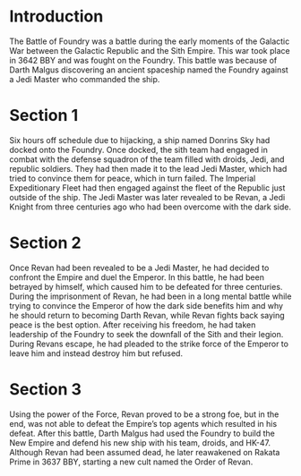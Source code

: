 # Introduction

The Battle of Foundry was a battle during the early moments of the Galactic War between the Galactic Republic and the Sith Empire.
This war took place in 3642 BBY and was fought on the Foundry.
This battle was because of Darth Malgus discovering an ancient spaceship named the Foundry against a Jedi Master who commanded the ship.

# Section 1

Six hours off schedule due to hijacking, a ship named Donrins Sky had docked onto the Foundry.
Once docked, the sith team had engaged in combat with the defense squadron of the team filled with droids, Jedi, and republic soldiers.
They had then made it to the lead Jedi Master, which had tried to convince them for peace, which in turn failed.
The Imperial Expeditionary Fleet had then engaged against the fleet of the Republic just outside of the ship.
The Jedi Master was later revealed to be Revan, a Jedi Knight from three centuries ago who had been overcome with the dark side.

# Section 2

Once Revan had been revealed to be a Jedi Master, he had decided to confront the Empire and duel the Emperor.
In this battle, he had been betrayed by himself, which caused him to be defeated for three centuries.
During the imprisonment of Revan, he had been in a long mental battle while trying to convince the Emperor of how the dark side benefits him and why he should return to becoming Darth Revan, while Revan fights back saying peace is the best option.
After receiving his freedom, he had taken leadership of the Foundry to seek the downfall of the Sith and their legion.
During Revans escape, he had pleaded to the strike force of the Emperor to leave him and instead destroy him but refused.

# Section 3

Using the power of the Force, Revan proved to be a strong foe, but in the end, was not able to defeat the Empire’s top agents which resulted in his defeat.
After this battle, Darth Malgus had used the Foundry to build the New Empire and defend his new ship with his team, droids, and HK-47.
Although Revan had been assumed dead, he later reawakened on Rakata Prime in 3637 BBY, starting a new cult named the Order of Revan.
